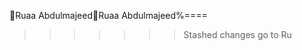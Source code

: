Ruaa Abdulmajeed                                      R u a a   A b d u l m a j e e d                       %       ====


>>>>>>> Stashed changes
 go to Ru